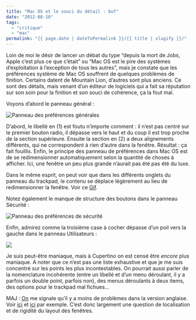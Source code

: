 ```yaml
---
title: "Mac OS et le souci du détail : bof"
date: "2012-08-10"
tags:
  - "critique"
  - "mac"
permalink: "{{ page.date | dateToPermalink }}/{{ title | slugify }}/"
---
```


Loin de moi le désir de lancer un débat du type “depuis la mort de Jobs, Apple c’est plus ce que c’était” ou “Mac OS est le pire des systèmes d’exploitation à l’exception de tous les autres”, mais je constate que les préférences système de Mac OS souffrent de quelques problèmes de finition. Certains datent de Mountain Lion, d’autres sont plus anciens. Ce sont des détails, mais venant d’un éditeur de logiciels qui a fait sa réputation sur son soin pour la finition et son souci de cohérence, ça la fout mal.

Voyons d’abord le panneau général :

![Panneau des préférences générales](/assets/images/general.png " Panneau des préférences générales")

D’abord, le libellé en (1) est foutu n’importe comment : il n’est pas centré sur le premier bouton radio, il dépasse vers le haut et du coup il est trop proche de la section supérieure. Ensuite la section en (2) a deux alignements différents, qui ne correspondent à rien d’autre dans la fenêtre. Résultat : ça fait fouillis. Enfin, le principe des panneau de préférences dans Mac OS est de se redimensionner automatiquement selon la quantité de choses à afficher. Ici, une fenêtre un peu plus grande n’aurait pas été pas été du luxe.

Dans le même esprit, on peut voir que dans les différents onglets du panneau du trackpad, le contenu se déplace légèrement au lieu de redimensionner la fenêtre. Voir ce [Gif](http://static.tumblr.com/jwalc49/Qxqm8ji7r/trackpad.gif).

Notez également le manque de structure des boutons dans le panneau Sécurité :

![Panneau des préférences de sécurité](/assets/images/s__curit__.png " Panneau des préférences de sécurité")

Enfin, admirez comme la troisième case à cocher dépasse d’un poil vers la gauche dans le panneau Utilisateurs :

![](/assets/images/utilisateurs.png)

Je suis peut-être maniaque, mais à Cupertino on est censé être _encore_ plus maniaque. A noter que ce n’est pas une liste exhaustive et que je me suis concentré sur les points les plus incontestables. On pourrait aussi parler de la nomenclature incohérente (entre un libellé et d’un menu déroulant, il y a parfois un double point, parfois non), des menus déroulants à deux items, des options pour le trackpad mal fichues…

MAJ : [On](https://twitter.com/achrafkassioui) me signale qu’il y a moins de problèmes dans la version anglaise. Voir [ici](http://itsalltech.com/5/2012/05/Screen-Shot-2012-05-02-at-4.57.36-PM.png) et [ici](http://itsalltech.com/5/2012/05/Screen-Shot-2012-05-02-at-4.57.36-PM.png) par exemple. C’est donc largement une question de localisation et de rigidité du layout des fenêtres.
